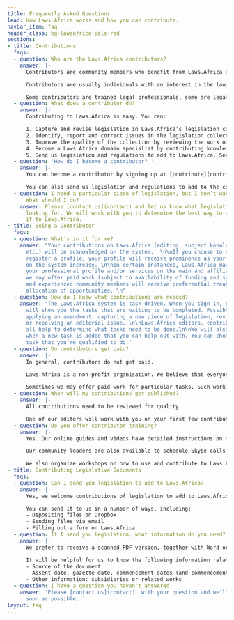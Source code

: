 ```yaml
---
title: Frequently Asked Questions
lead: How Laws.Africa works and how you can contribute.
navbar_item: faq
header_class: bg-lawsafrica-pale-red
sections:
- title: Contributions
  faqs:
  - question: Who are the Laws.Africa contributors?
    answer: |-
      Contributors are community members who benefit from Laws.Africa and have chosen to contribute some of their time or resources to help grow and maintain the Laws.Africa legislation collection. In turn, contributors benefit from the broad collection of legislation available through Laws.Africa.

      Contributors are usually individuals with an interest in the law, and anyone can become a contributor.

      Some contributors are trained legal professionals, some are legal editors who have been working with legislation for many years, while others are open data advocates that believe in the power of free access to law.
  - question: What does a contributor do?
    answer: |-
      Contributing to Laws.Africa is easy. You can:

      1. Capture and revise legislation in Laws.Africa’s legislation collection.
      2. Identify, report and correct issues in the legislation collection.
      3. Improve the quality of the collection by reviewing the work of other contributors.
      4. Become a Laws.Africa domain specialist by contributing knowledge and legislative updates in subject-matter collections, such as the Environment or Health.
      5. Send us legislation and regulations to add to Laws.Africa. See How to send legislation for information on how.
  - question: 'How do I become a contributor? '
    answer: |-
      You can become a contributor by signing up at [contribute](contribute). We’ll help you learn what you need to know and get you started.

      You can also send us legislation and regulations to add to the collection. See How to send legislation for information on how. We will get in touch with you to process your contribution.
  - question: I need a particular piece of legislation, but I don’t want to be a contributor.
      What should I do?
    answer: Please [contact us](contact) and let us know what legislation you are
      looking for. We will work with you to determine the best way to prioritise adding
      it to Laws.Africa.
- title: Being a Contributor
  faqs:
  - question: What’s in it for me?
    answer: "Your contributions on Laws.Africa (editing, subject knowledge management,
      etc.) will be acknowledged on the system.  \n\nIf you choose to sign up and
      register a profile, your profile will receive prominence as your contributions
      on the system increase. \n\nIn certain instances, Laws.Africa may offer to advertise
      your professional profile and/or services on the main and affiliate sites. \n\nSometimes,
      we may offer paid work (subject to availability of funding and special projects)
      and experienced community members will receive preferential treatment in the
      allocation of opportunities. \n"
  - question: How do I know what contributions are needed?
    answer: "The Laws.Africa system is task-driven. When you sign in, Laws.Africa
      will show you the tasks that are waiting to be completed. Possible tasks include
      applying an amendment, capturing a new piece of legislation, reviewing a contribution,
      or resolving an editorial issue. \n\nLaws.Africa editors, contributors and partners
      all help to determine what tasks need to be done.\n\nWe will also email you
      when a new task is added that you can help out with. You can choose to do any
      task that you’re qualified to do."
  - question: Do contributors get paid?
    answer: |-
      In general, contributors do not get paid.

      Laws.Africa is a non-profit organisation. We believe that everyone should have free access to the law and your contributions help your community to achieve this.

      Sometimes we may offer paid work for particular tasks. Such work is always dependent on available funding.
  - question: When will my contributions get published?
    answer: |-
      All contributions need to be reviewed for quality.

      One of our editors will work with you on your first few contributions. Once your contributions have been made, they will be published on the system after a final quality check by one of our editorial staff.
  - question: Do you offer contributor training?
    answer: |-
      Yes. Our online guides and videos have detailed instructions on making contributions to the Laws.Africa system. They will help you understand how to use the system, and how the process of publishing legislation works.

      Our community leaders are also available to schedule Skype calls to walk you through adding content and working with the Laws.Africa system.

      We also organize workshops on how to use and contribute to Laws.Africa. Check [events](events) for events near you.
- title: Contributing Legislative Documents
  faqs:
  - question: Can I send you legislation to add to Laws.Africa?
    answer: |-
      Yes, we welcome contributions of legislation to add to Laws.Africa. However, we cannot accept legislation from other legal publishers. It is best to share legislation as it was originally published in the government gazette.

      You can send it to us in a number of ways, including:
      - Depositing files on Dropbox
      - Sending files via email
      - Filling out a form on Laws.Africa
  - question: If I send you legislation, what information do you need?
    answer: |-
      We prefer to receive a scanned PDF version, together with Word or text version of the legislation, if possible.

      It will be helpful for us to know the following information relating to the files you contribute:
      - Source of the document
      - Assent date, gazette date, commencement dates (and commencement instruments)
      - Other information: subsidiaries or related works
  - question: I have a question you haven't answered.
    answer: 'Please [contact us](contact)  with your question and we’ll respond as
      soon as possible. '
layout: faq
---
```


